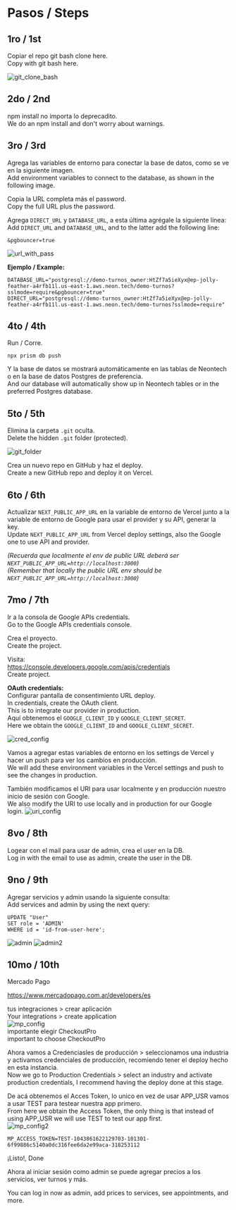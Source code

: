 # Pasos / Steps

## 1ro / 1st

Copiar el repo git bash clone here.  
Copy with git bash here.

![git_clone_bash](./public/readme/1.webp)

## 2do / 2nd

npm install no importa lo deprecadito.  
We do an npm install and don't worry about warnings.

## 3ro / 3rd

Agrega las variables de entorno para conectar la base de datos, como se ve en la siguiente imagen.  
Add environment variables to connect to the database, as shown in the following image.

Copia la URL completa más el password.  
Copy the full URL plus the password.

Agrega `DIRECT_URL` y `DATABASE_URL`, a esta última agrégale la siguiente línea:  
Add `DIRECT_URL` and `DATABASE_URL`, and to the latter add the following line:

```
&pgbouncer=true
```

![url_with_pass](./public/readme/2.webp)

**Ejemplo / Example:**

```
DATABASE_URL="postgresql://demo-turnos_owner:HtZf7a5ieXyx@ep-jolly-feather-a4rfb11l.us-east-1.aws.neon.tech/demo-turnos?sslmode=require&pgbouncer=true"
DIRECT_URL="postgresql://demo-turnos_owner:HtZf7a5ieXyx@ep-jolly-feather-a4rfb11l.us-east-1.aws.neon.tech/demo-turnos?sslmode=require"
```

## 4to / 4th

Run / Corre.

```
npx prism db push
```

Y la base de datos se mostrará automáticamente en las tablas de Neontech o en la base de datos Postgres de preferencia.  
And our database will automatically show up in Neontech tables or in the preferred Postgres database.

## 5to / 5th

Elimina la carpeta `.git` oculta.  
Delete the hidden `.git` folder (protected).

![git_folder](./public/readme/3.webp)

Crea un nuevo repo en GitHub y haz el deploy.  
Create a new GitHub repo and deploy it on Vercel.

## 6to / 6th

Actualizar `NEXT_PUBLIC_APP_URL` en la variable de entorno de Vercel junto a la variable de entorno de Google para usar el provider y su API, generar la key.  
Update `NEXT_PUBLIC_APP_URL` from Vercel deploy settings, also the Google one to use API and provider.

_(Recuerda que localmente el env de public URL deberá ser `NEXT_PUBLIC_APP_URL=http://localhost:3000`)_  
_(Remember that locally the public URL env should be `NEXT_PUBLIC_APP_URL=http://localhost:3000`)_

## 7mo / 7th

Ir a la consola de Google APIs credentials.  
Go to the Google APIs credentials console.

Crea el proyecto.  
Create the project.

Visita:  
https://console.developers.google.com/apis/credentials  
Create project.

**OAuth credentials:**  
Configurar pantalla de consentimiento URL deploy.  
In credentials, create the OAuth client.  
This is to integrate our provider in production.  
Aquí obtenemos el `GOOGLE_CLIENT_ID` y `GOOGLE_CLIENT_SECRET`.  
Here we obtain the `GOOGLE_CLIENT_ID` and `GOOGLE_CLIENT_SECRET`.

![cred_config](./public/readme/4.webp)

Vamos a agregar estas variables de entorno en los settings de Vercel y hacer un push para ver los cambios en producción.  
We will add these environment variables in the Vercel settings and push to see the changes in production.

También modificamos el URI para usar localmente y en producción nuestro inicio de sesión con Google.  
We also modify the URI to use locally and in production for our Google login.
![uri_config](./public/readme/5.webp)

## 8vo / 8th

Logear con el mail para usar de admin, crea el user en la DB.  
Log in with the email to use as admin, create the user in the DB.

## 9no / 9th

Agregar servicios y admin usando la siguiente consulta:  
Add services and admin by using the next query:

```
UPDATE "User"
SET role = 'ADMIN'
WHERE id = 'id-from-user-here';
```
![admin](./public/readme/8.webp)
![admin2](./public/readme/9.webp)
## 10mo / 10th

Mercado Pago

https://www.mercadopago.com.ar/developers/es

tus integraciones > crear aplicación  
Your integrations > create application  
![mp_config](./public/readme/6.webp)  
importante elegir CheckoutPro  
important to choose CheckoutPro

Ahora vamos a Credenciasles de producción > seleccionamos una industria y activamos credenciales de producción, recomiendo tener el deploy hecho en esta instancia.  
Now we go to Production Credentials > select an industry and activate production credentials, I recommend having the deploy done at this stage.

De acá obtenemos el Acces Token, lo unico en vez de usar APP_USR vamos a usar TEST para testear nuestra app primero.  
From here we obtain the Access Token, the only thing is that instead of using APP_USR we will use TEST to test our app first.  
![mp_config2](./public/readme/7.webp)

```
MP_ACCESS_TOKEN=TEST-1043861622129703-101301-6f99886c5140a0dc316fee6da2e99aca-318253112
```

¡Listo!, Done

Ahora al iniciar sesión como admin se puede agregar precios a los servicios, ver turnos y más.

You can log in now as admin, add prices to services, see appointments, and more.
